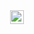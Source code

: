 <center>
<img src="https://img.shields.io/badge/Swift-F05138?style=for-the-badge&logo=Swift&logoColor=white" height="22"> 
</center>
